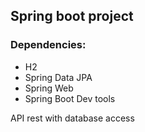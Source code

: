 
## Spring boot project 

### Dependencies:
* H2
* Spring Data JPA
* Spring Web
* Spring Boot Dev tools

API rest with database access